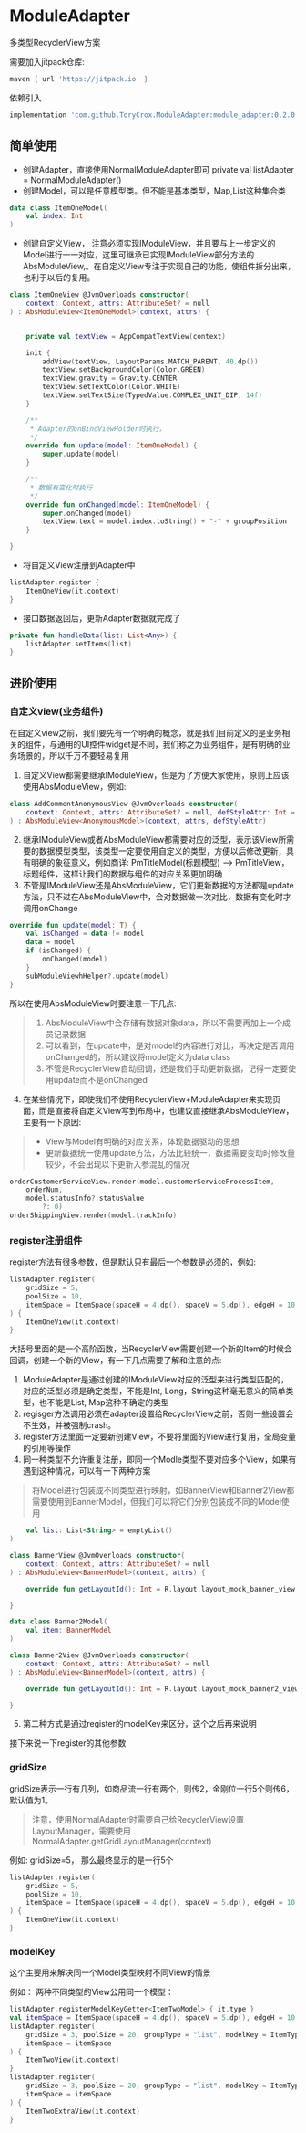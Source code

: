 # ModuleAdapter

多类型RecyclerView方案

需要加入jitpack仓库:
```groovy
maven { url 'https://jitpack.io' }
```

依赖引入
```groovy
implementation 'com.github.ToryCrox.ModuleAdapter:module_adapter:0.2.0'
```


## 简单使用
- 创建Adapter，直接使用NormalModuleAdapter即可
private val listAdapter = NormalModuleAdapter()
- 创建Model，可以是任意模型类。但不能是基本类型，Map,List这种集合类
```kotlin
data class ItemOneModel(
    val index: Int
)
```
- 创建自定义View， 注意必须实现IModuleView，并且要与上一步定义的Model进行一一对应，这里可继承已实现IModuleView部分方法的AbsModuleView,。在自定义View专注于实现自己的功能，使组件拆分出来，也利于以后的复用。
```kotlin
class ItemOneView @JvmOverloads constructor(
    context: Context, attrs: AttributeSet? = null
) : AbsModuleView<ItemOneModel>(context, attrs) {


    private val textView = AppCompatTextView(context)

    init {
        addView(textView, LayoutParams.MATCH_PARENT, 40.dp())
        textView.setBackgroundColor(Color.GREEN)
        textView.gravity = Gravity.CENTER
        textView.setTextColor(Color.WHITE)
        textView.setTextSize(TypedValue.COMPLEX_UNIT_DIP, 14f)
    }

    /**
     * Adapter的onBindViewHolder时执行，
     */
    override fun update(model: ItemOneModel) {
        super.update(model)
    }

    /**
     * 数据有变化时执行
     */
    override fun onChanged(model: ItemOneModel) {
        super.onChanged(model)
        textView.text = model.index.toString() + "-" + groupPosition
    }

}
```
- 将自定义View注册到Adapter中
```kotlin
listAdapter.register {
    ItemOneView(it.context)
}
```
- 接口数据返回后，更新Adapter数据就完成了
```kotlin
private fun handleData(list: List<Any>) {
    listAdapter.setItems(list)
}
```

## 进阶使用

### 自定义view(业务组件)
在自定义view之前，我们要先有一个明确的概念，就是我们目前定义的是业务相关的组件，与通用的UI控件widget是不同，我们称之为业务组件，是有明确的业务场景的，所以千万不要轻易复用
1. 自定义View都需要继承IModuleView，但是为了方便大家使用，原则上应该使用AbsModuleView，例如: 
```kotlin
class AddCommentAnonymousView @JvmOverloads constructor(
    context: Context, attrs: AttributeSet? = null, defStyleAttr: Int = 0
) : AbsModuleView<AnonymousModel>(context, attrs, defStyleAttr)
```
2. 继承IModuleView或者AbsModuleView都需要对应的泛型，表示该View所需要的数据模型类型，该类型一定要使用自定义的类型，方便以后修改更新，具有明确的象征意义，例如商详: PmTitleModel(标题模型) -->  PmTitleView，标题组件，这样让我们的数据与组件的对应关系更加明确
3. 不管是IModuleView还是AbsModuleView，它们更新数据的方法都是update方法，只不过在AbsModuleView中，会对数据做一次对比，数据有变化时才调用onChange
```kotlin
override fun update(model: T) {
    val isChanged = data != model
    data = model
    if (isChanged) {
        onChanged(model)
    }
    subModuleViewhHelper?.update(model)
}

```
所以在使用AbsModuleView时要注意一下几点:
> 1. AbsModuleView中会存储有数据对象data，所以不需要再加上一个成员记录数据
> 2. 可以看到，在update中，是对model的内容进行对比，再决定是否调用onChanged的，所以建议将model定义为data class
> 3. 不管是RecyclerView自动回调，还是我们手动更新数据，记得一定要使用update而不是onChanged

4. 在某些情况下，即使我们不使用RecyclerView+ModuleAdapter来实现页面，而是直接将自定义View写到布局中，也建议直接继承AbsModuleView，主要有一下原因:
> - View与Model有明确的对应关系，体现数据驱动的思想
> - 更新数据统一使用update方法，方法比较统一，数据需要变动时修改量较少，不会出现以下更新入参混乱的情况
    
```kotlin
orderCustomerServiceView.render(model.customerServiceProcessItem,
    orderNum,
    model.statusInfo?.statusValue
        ?: 0)
orderShippingView.render(model.trackInfo)

```

### register注册组件
register方法有很多参数，但是默认只有最后一个参数是必须的，例如:
```kotlin
listAdapter.register(
    gridSize = 5,
    poolSize = 10,
    itemSpace = ItemSpace(spaceH = 4.dp(), spaceV = 5.dp(), edgeH = 10.dp())
) {
    ItemOneView(it.context)
}
```


大括号里面的是一个高阶函数，当RecyclerView需要创建一个新的Item的时候会回调，创建一个新的View，有一下几点需要了解和注意的点: 
1. ModuleAdapter是通过创建的IModuleView对应的泛型来进行类型匹配的，对应的泛型必须是确定类型，不能是Int, Long，String这种毫无意义的简单类型，也不能是List, Map这种不确定的类型
2. regisger方法调用必须在adapter设置给RecyclerView之前，否则一些设置会不生效，并被强制crash。
3. register方法里面一定要新创建View，不要将里面的View进行复用，全局变量的引用等操作
4. 同一种类型不允许重复注册，即同一个Modle类型不要对应多个View，如果有遇到这种情况，可以有一下两种方案
> 将Model进行包装成不同类型进行映射，如BannerView和Banner2View都需要使用到BannerModel，但我们可以将它们分别包装成不同的Model使用
```kotlin
    val list: List<String> = emptyList()
)

class BannerView @JvmOverloads constructor(
    context: Context, attrs: AttributeSet? = null
) : AbsModuleView<BannerModel>(context, attrs) {

    override fun getLayoutId(): Int = R.layout.layout_mock_banner_view

}

data class Banner2Model(
    val item: BannerModel
)

class Banner2View @JvmOverloads constructor(
    context: Context, attrs: AttributeSet? = null
) : AbsModuleView<BannerModel>(context, attrs) {

    override fun getLayoutId(): Int = R.layout.layout_mock_banner2_view

}
```
5. 第二种方式是通过register的modelKey来区分，这个之后再来说明

接下来说一下register的其他参数

### gridSize
gridSize表示一行有几列，如商品流一行有两个，则传2，金刚位一行5个则传6， 默认值为1。
> 注意，使用NormalAdapter时需要自己给RecyclerView设置LayoutManager，需要使用NormalAdapter.getGridLayoutManager(context)

例如: gridSize=5， 那么最终显示的是一行5个
```kotlin
listAdapter.register(
    gridSize = 5,
    poolSize = 10,
    itemSpace = ItemSpace(spaceH = 4.dp(), spaceV = 5.dp(), edgeH = 10.dp())
) {
    ItemOneView(it.context)
}
```

### modelKey
这个主要用来解决同一个Model类型映射不同View的情景

例如： 两种不同类型的View公用同一个模型：
```kotlin
listAdapter.registerModelKeyGetter<ItemTwoModel> { it.type }
val itemSpace = ItemSpace(spaceH = 4.dp(), spaceV = 5.dp(), edgeH = 10.dp())
listAdapter.register(
    gridSize = 3, poolSize = 20, groupType = "list", modelKey = ItemType.ONE,
    itemSpace = itemSpace
) {
    ItemTwoView(it.context)
}
listAdapter.register(
    gridSize = 3, poolSize = 20, groupType = "list", modelKey = ItemType.TWO,
    itemSpace = itemSpace
) {
    ItemTwoExtraView(it.context)
}
```